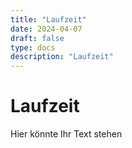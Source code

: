 ```yaml
---
title: "Laufzeit"
date: 2024-04-07
draft: false
type: docs
description: "Laufzeit"
---
```


# Laufzeit

Hier könnte Ihr Text stehen